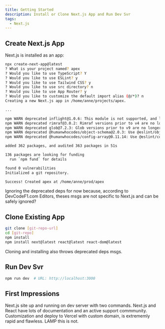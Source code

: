 ```yaml
---
title: Getting Started
description: Install or Clone Next.js App and Run Dev Svr
tags:
  - Next.js
---
```


## Create Next.js App

Next.js is installed as an app:

```bash
npx create-next-app@latest
? What is your project named? apex
? Would you like to use TypeScript? Y
? Would you like to use ESLint? y
? Would you like to use Tailwind CSS? y
? Would you like to use src directory? n
? Would you like to use App Router? y
? Would you like to customize the default import alias (@/*)? n
Creating a new Next.js app in /home/anne/projects/apex.

...

npm WARN deprecated inflight@1.0.6: This module is not supported, and leaks memory. Do not use it. Check out lru-cache if you want a good and tested way to coalesce async requests by a key value, which is much more comprehensive and powerful.
npm WARN deprecated rimraf@3.0.2: Rimraf versions prior to v4 are no longer supported
npm WARN deprecated glob@7.2.3: Glob versions prior to v9 are no longer supported
npm WARN deprecated @humanwhocodes/object-schema@2.0.3: Use @eslint/object-schema instead
npm WARN deprecated @humanwhocodes/config-array@0.11.14: Use @eslint/config-array instead

added 362 packages, and audited 363 packages in 51s

136 packages are looking for funding
  run `npm fund` for details

found 0 vulnerabilities
Initialized a git repository.

Success! Created apex at /home/anne/prod/apex
```

Ignoring the deprecated deps for now because, according to DevCodeF1.com Editors, theses msgs are not specific to Next.js and can be safely ignored?

## Clone Existing App

```bash
git clone [git-repo-url]
cd [git-repo]
npm install
npm install next@latest react@latest react-dom@latest
```

Cloning and installing also throws deprecated deps msgs.

## Run Dev Svr

```bash
npm run dev  # URL: http://localhost:3000
```

## First Impressions

Next.js site up and running on dev server with two commands.  Next.js and React have lots of documentation and an active support commmunity.  Customization and deploy to Vercel with custom domain, is extrememly rapid and flawless.  LAMP this is not.
